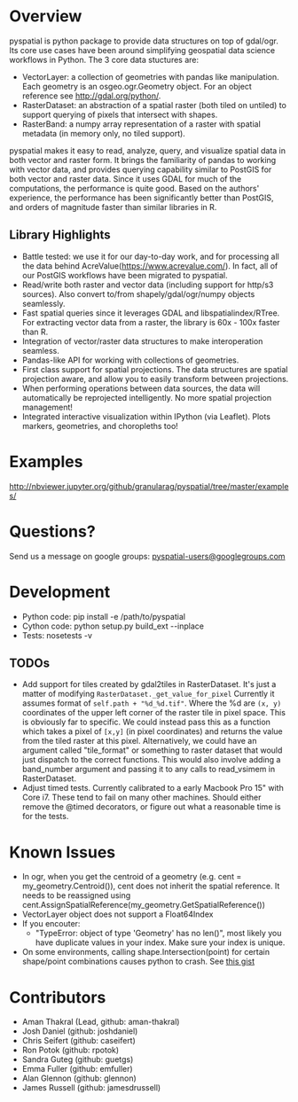 # Overview

pyspatial is python package to provide data structures on top of gdal/ogr. Its core use cases have been around simplifying geospatial data science workflows in Python.  The 3 core data stuctures are:

* VectorLayer: a collection of geometries with pandas like manipulation.  Each geometry is an osgeo.ogr.Geometry object. For an object reference see http://gdal.org/python/.
* RasterDataset: an abstraction of a spatial raster (both tiled on untiled) to support querying of pixels that intersect with shapes.
* RasterBand: a numpy array representation of a raster with spatial metadata (in memory only, no tiled support).

pyspatial makes it easy to read, analyze, query, and visualize spatial data in both vector and raster form. It brings the familiarity of pandas to working with vector data, and provides querying capability similar to PostGIS for both vector and raster data.  Since it uses GDAL for much of the computations, the performance is quite good.  Based on the authors' experience, the performance has been significantly better than PostGIS, and orders of magnitude faster than similar libraries in R.

## Library Highlights
  * Battle tested: we use it for our day-to-day work, and for processing all the data behind AcreValue(https://www.acrevalue.com/).  In fact, all of our PostGIS workflows have been migrated to pyspatial.
  * Read/write both raster and vector data (including support for http/s3 sources).  Also convert to/from shapely/gdal/ogr/numpy objects seamlessly.
  * Fast spatial queries since it leverages GDAL and libspatialindex/RTree. For extracting vector data from a raster, the library is 60x - 100x faster than R.
  * Integration of vector/raster data structures to make interoperation seamless.
  * Pandas-like API for working with collections of geometries.
  * First class support for spatial projections. The data structures are spatial projection aware, and allow you to easily transform between projections.
  * When performing operations between data sources, the data will automatically be reprojected intelligently.  No more spatial projection management!
  * Integrated interactive visualization within IPython (via Leaflet).  Plots markers, geometries, and choropleths too!

# Examples

http://nbviewer.jupyter.org/github/granularag/pyspatial/tree/master/examples/

# Questions?

Send us a message on google groups: pyspatial-users@googlegroups.com

# Development

* Python code: pip install -e /path/to/pyspatial
* Cython code: python setup.py build_ext --inplace
* Tests: nosetests -v

## TODOs
* Add support for tiles created by gdal2tiles in RasterDataset. It's just a matter of modifying `RasterDataset._get_value_for_pixel` Currently it assumes format of `self.path + "%d_%d.tif"`.  Where the %d are `(x, y)` coordinates of the upper left corner of the raster tile in pixel space.  This is obviously far to specific.  We could instead pass this as a function which takes a pixel of `[x,y]` (in pixel coordinates) and returns the value from the tiled raster at this pixel.  Alternatively, we could have an argument called "tile_format" or something  to raster dataset that would just dispatch to the correct functions. This would also involve adding a band_number argument and passing it to any calls to read_vsimem in RasterDataset.
* Adjust timed tests.  Currently calibrated to a early Macbook Pro 15" with Core i7.  These tend to fail on many other machines.  Should either remove the @timed decorators, or figure out what a reasonable time is for the tests.

# Known Issues

* In ogr, when you get the centroid of a geometry (e.g. cent = my_geometry.Centroid()), cent does not inherit the spatial reference. It needs to be reassigned using cent.AssignSpatialReference(my_geometry.GetSpatialReference())
* VectorLayer object does not support a Float64Index
* If you encouter:
  * "TypeError: object of type 'Geometry' has no len()", most likely you have duplicate values in your index.  Make sure your index is unique.
* On some environments, calling shape.Intersection(point) for certain shape/point combinations causes python to crash. See [this gist](https://gist.github.com/sandra-granular/c5009e189d842ddf72878c41df77e03c)

# Contributors

* Aman Thakral (Lead, github: aman-thakral)
* Josh Daniel (github: joshdaniel)
* Chris Seifert (github: caseifert)
* Ron Potok (github: rpotok)
* Sandra Guteg (github: guetgs)
* Emma Fuller (github: emfuller)
* Alan Glennon (github: glennon)
* James Russell (github: jamesdrussell)
